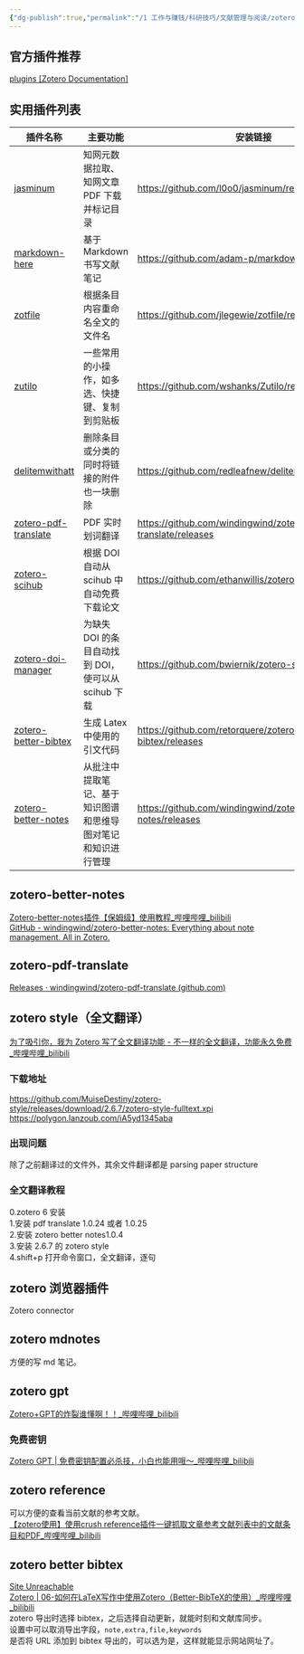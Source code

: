 ```yaml
---
{"dg-publish":true,"permalink":"/1 工作与赚钱/科研技巧/文献管理与阅读/zotero/zotero插件/","title":"zotero插件"}
---
```



## 官方插件推荐
[plugins \[Zotero Documentation\]](https://www.zotero.org/support/plugins)
## 实用插件列表

| 插件名称                                                                             | 主要功能                                                     | 安装链接                                                       |
|--------------------------------------------------------------------------------------|--------------------------------------------------------------|----------------------------------------------------------------|
| [jasminum](https://github.com/l0o0/jasminum/releases/)                               | 知网元数据拉取、知网文章 PDF 下载并标记目录                    | <https://github.com/l0o0/jasminum/releases/>                   |
| [markdown-here](https://github.com/adam-p/markdown-here/releases)                    | 基于 Markdown 书写文献笔记                                     | <https://github.com/adam-p/markdown-here/releases>             |
| [zotfile](https://github.com/jlegewie/zotfile/releases)                              | 根据条目内容重命名全文的文件名                               | <https://github.com/jlegewie/zotfile/releases>                 |
| [zutilo](https://github.com/wshanks/Zutilo/releases)                                 | 一些常用的小操作，如多选、快捷键、复制到剪贴板               | <https://github.com/wshanks/Zutilo/releases>                   |
| [delitemwithatt](https://github.com/redleafnew/delitemwithatt/releases)              | 删除条目或分类的同时将链接的附件也一块删除                   | <https://github.com/redleafnew/delitemwithatt/releases>        |
| [zotero-pdf-translate](https://github.com/windingwind/zotero-pdf-translate/releases) | PDF 实时划词翻译                                              | <https://github.com/windingwind/zotero-pdf-translate/releases> |
| [zotero-scihub](https://github.com/ethanwillis/zotero-scihub/releases)               | 根据 DOI 自动从 scihub 中自动免费下载论文                        | <https://github.com/ethanwillis/zotero-scihub/releases>        |
| [zotero-doi-manager](https://github.com/bwiernik/zotero-shortdoi/releases)           | 为缺失 DOI 的条目自动找到 DOI，使可以从 scihub 下载               | <https://github.com/bwiernik/zotero-shortdoi/releases>         |
| [zotero-better-bibtex](https://github.com/retorquere/zotero-better-bibtex/releases)  | 生成 Latex 中使用的引文代码                                    | <https://github.com/retorquere/zotero-better-bibtex/releases>  |
| [zotero-better-notes](https://github.com/windingwind/zotero-better-notes/releases)   | 从批注中提取笔记、基于知识图谱和思维导图对笔记和知识进行管理 | <https://github.com/windingwind/zotero-better-notes/releases>  |
## zotero-better-notes
[Zotero-better-notes插件【保姆级】使用教程_哔哩哔哩_bilibili](https://www.bilibili.com/video/BV1AG4y1q7hU/?spm_id_from=autoNext&vd_source=20cb3e7c6ad3d64f0eb2d763ff005080)  
[GitHub - windingwind/zotero-better-notes: Everything about note management. All in Zotero.](https://github.com/windingwind/zotero-better-notes)
## zotero-pdf-translate
[Releases · windingwind/zotero-pdf-translate (github.com)](https://github.com/windingwind/zotero-pdf-translate/releases)
## zotero style（全文翻译）
[为了吸引你，我为 Zotero 写了全文翻译功能 - 不一样的全文翻译，功能永久免费\_哔哩哔哩\_bilibili](https://www.bilibili.com/video/BV14h4y127TB/?buvid=XY630CE669F34078F341989B1EE06E60B0127&is_story_h5=false&mid=g8UDjEqHIS5oCexxb9oAEQ%3D%3D&p=1&plat_id=116&share_from=ugc&share_medium=android&share_plat=android&share_session_id=5ebaf10a-a152-4445-8b28-873c2b7dedb0&share_source=COPY&share_tag=s_i&timestamp=1689905894&unique_k=RoKMHHH&up_id=13557814)  
### 下载地址
https://github.com/MuiseDestiny/zotero-style/releases/download/2.6.7/zotero-style-fulltext.xpi  
https://polygon.lanzoub.com/iA5yd1345aba  
### 出现问题
除了之前翻译过的文件外，其余文件翻译都是 parsing paper structure
### 全文翻译教程
0.zotero 6 安装  
1.安装 pdf translate 1.0.24 或者 1.0.25  
2.安装 zotero better notes1.0.4  
3.安装 2.6.7 的 zotero style  
4.shift+p 打开命令窗口，全文翻译，逐句
## zotero 浏览器插件
Zotero connector
## zotero mdnotes
方便的写 md 笔记。
## zotero gpt
[Zotero+GPT的炸裂谁懂啊！！\_哔哩哔哩\_bilibili](https://www.bilibili.com/video/BV1LN411U7kZ/?spm_id_from=333.337.search-card.all.click)
### 免费密钥
[Zotero GPT | 免费密钥配置必杀技，小白也能用哦～\_哔哩哔哩\_bilibili](https://www.bilibili.com/video/BV1JP411Y7kz/?buvid=XY630CE669F34078F341989B1EE06E60B0127&is_story_h5=false&mid=g8UDjEqHIS5oCexxb9oAEQ%3D%3D&p=1&plat_id=116&share_from=ugc&share_medium=android&share_plat=android&share_session_id=53731ec7-662f-4e25-9600-0855b4881c64&share_source=COPY&share_tag=s_i&timestamp=1693186096&unique_k=M2AC2qO&up_id=381558745&vd_source=20cb3e7c6ad3d64f0eb2d763ff005080)
## zotero reference
可以方便的查看当前文献的参考文献。  
[【zotero使用】使用crush reference插件一键抓取文章参考文献列表中的文献条目和PDF\_哔哩哔哩\_bilibili](https://www.bilibili.com/video/BV1Jb4y1G7gd/?buvid=XY630CE669F34078F341989B1EE06E60B0127&from_spmid=tm.recommend.0.0&is_story_h5=false&mid=g8UDjEqHIS5oCexxb9oAEQ%3D%3D&p=1&plat_id=116&share_from=ugc&share_medium=android&share_plat=android&share_session_id=ce8b7de2-2730-461a-9364-7823f24c72ed&share_source=COPY&share_tag=s_i&spmid=united.player-video-detail.0.0&timestamp=1705760210&unique_k=phcQZNT&up_id=1466593175)
## zotero better bibtex
[Site Unreachable](https://zhuanlan.zhihu.com/p/458340252)  
[Zotero | 06-如何在LaTeX写作中使用Zotero（Better-BibTeX的使用）\_哔哩哔哩\_bilibili](https://www.bilibili.com/video/BV1K7411p75F/?spm_id_from=333.337.search-card.all.click)  
zotero 导出时选择 bibtex，之后选择自动更新，就能时刻和文献库同步。  
设置中可以取消导出字段，`note,extra,file,keywords`  
是否将 URL 添加到 bibtex 导出的，可以选为是，这样就能显示网站网址了。